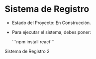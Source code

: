 <h1>Sistema de Registro</h1>

- Estado del Proyecto: En Construcción.

- Para ejecutar el sistema, debes poner:

  ´´´npm install react´´´
  
Sistema de Registro 2

